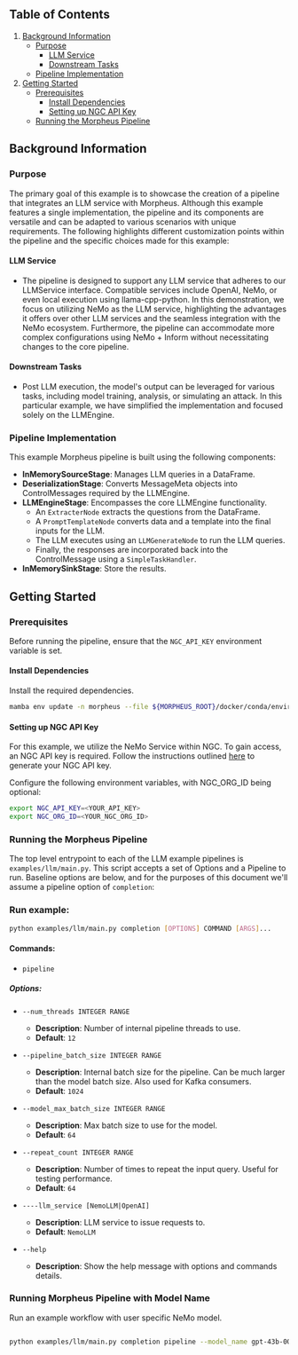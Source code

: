 <!--
SPDX-FileCopyrightText: Copyright (c) 2023, NVIDIA CORPORATION & AFFILIATES. All rights reserved.
SPDX-License-Identifier: Apache-2.0

Licensed under the Apache License, Version 2.0 (the "License");
you may not use this file except in compliance with the License.
You may obtain a copy of the License at

http://www.apache.org/licenses/LICENSE-2.0

Unless required by applicable law or agreed to in writing, software
distributed under the License is distributed on an "AS IS" BASIS,
WITHOUT WARRANTIES OR CONDITIONS OF ANY KIND, either express or implied.
See the License for the specific language governing permissions and
limitations under the License.
-->

## Table of Contents

1. [Background Information](#background-information)
    - [Purpose](#purpose)
        - [LLM Service](#llm-service)
        - [Downstream Tasks](#downstream-tasks)
    - [Pipeline Implementation](#pipeline-implementation)
2. [Getting Started](#getting-started)
    - [Prerequisites](#prerequisites)
        - [Install Dependencies](#install-dependencies)
        - [Setting up NGC API Key](#setting-up-ngc-api-key)
    - [Running the Morpheus Pipeline](#running-the-morpheus-pipeline)

## Background Information

### Purpose

The primary goal of this example is to showcase the creation of a pipeline that integrates an LLM service with Morpheus. Although this example features a single implementation, the pipeline and its components are versatile and can be adapted to various scenarios with unique requirements. The following highlights different customization points within the pipeline and the specific choices made for this example:

#### LLM Service
- The pipeline is designed to support any LLM service that adheres to our LLMService interface. Compatible services include OpenAI, NeMo, or even local execution using llama-cpp-python. In this demonstration, we focus on utilizing NeMo as the LLM service, highlighting the advantages it offers over other LLM services and the seamless integration with the NeMo ecosystem. Furthermore, the pipeline can accommodate more complex configurations using NeMo + Inform without necessitating changes to the core pipeline.

#### Downstream Tasks
- Post LLM execution, the model's output can be leveraged for various tasks, including model training, analysis, or simulating an attack. In this particular example, we have simplified the implementation and focused solely on the LLMEngine.

### Pipeline Implementation

This example Morpheus pipeline is built using the following components:

- **InMemorySourceStage**: Manages LLM queries in a DataFrame.
- **DeserializationStage**: Converts MessageMeta objects into ControlMessages required by the LLMEngine.
- **LLMEngineStage**: Encompasses the core LLMEngine functionality.
    - An `ExtracterNode` extracts the questions from the DataFrame.
    - A `PromptTemplateNode` converts data and a template into the final inputs for the LLM.
    - The LLM executes using an `LLMGenerateNode` to run the LLM queries.
    - Finally, the responses are incorporated back into the ControlMessage using a `SimpleTaskHandler`.
- **InMemorySinkStage**: Store the results.

## Getting Started

### Prerequisites

Before running the pipeline, ensure that the `NGC_API_KEY` environment variable is set.

#### Install Dependencies

Install the required dependencies.

```bash
mamba env update -n morpheus --file ${MORPHEUS_ROOT}/docker/conda/environments/cuda11.8_examples.yml
```

#### Setting up NGC API Key

For this example, we utilize the NeMo Service within NGC. To gain access, an NGC API key is required. Follow the
instructions outlined [here](https://docs.nvidia.com/ngc/gpu-cloud/ngc-user-guide/index.html#generating-api-key) to
generate your NGC API key.

Configure the following environment variables, with NGC_ORG_ID being optional:


```bash
export NGC_API_KEY=<YOUR_API_KEY>
export NGC_ORG_ID=<YOUR_NGC_ORG_ID>
```

### Running the Morpheus Pipeline

The top level entrypoint to each of the LLM example pipelines is `examples/llm/main.py`. This script accepts a set
of Options and a Pipeline to run. Baseline options are below, and for the purposes of this document we'll assume a
pipeline option of `completion`:

### Run example:

```bash
python examples/llm/main.py completion [OPTIONS] COMMAND [ARGS]...
```

#### Commands:

- `pipeline`

##### Options:

- `--num_threads INTEGER RANGE`
    - **Description**: Number of internal pipeline threads to use.
    - **Default**: `12`

- `--pipeline_batch_size INTEGER RANGE`
    - **Description**: Internal batch size for the pipeline. Can be much larger than the model batch size.
    Also used for Kafka consumers.
    - **Default**: `1024`

- `--model_max_batch_size INTEGER RANGE`
    - **Description**: Max batch size to use for the model.
    - **Default**: `64`

- `--repeat_count INTEGER RANGE`
    - **Description**: Number of times to repeat the input query. Useful for testing performance.
    - **Default**: `64`

- `----llm_service [NemoLLM|OpenAI]`
    - **Description**: LLM service to issue requests to.
    - **Default**: `NemoLLM`

- `--help`
    - **Description**: Show the help message with options and commands details.


### Running Morpheus Pipeline with Model Name

Run an example workflow with user specific NeMo model.

```bash

python examples/llm/main.py completion pipeline --model_name gpt-43b-001
```
